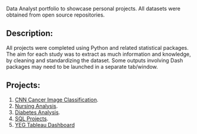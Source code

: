 
Data Analyst portfolio to showcase personal projects. All datasets were obtained from open source repositories. 
## Description:
All projects were completed using Python and related statistical packages. The aim for each study was to extract as much information and knowledge, by cleaning and standardizing the dataset. Some outputs involving Dash packages may need to be launched in a separate tab/window.
## Projects:
1. [CNN Cancer Image Classification](CNN_Cancer_Images.html).
2. [Nursing Analysis](Nursing_Analysis.html).
3. [Diabetes Analysis](Diabetes_Analytics.html).
4. [SQL Projects](https://github.com/bmustafa225/DS-Portfolio/tree/main/SQL_Project).
5. [YEG Tableau Dashboard](Tableau.html)
